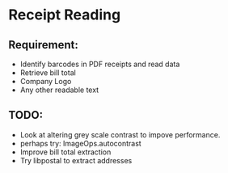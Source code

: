 # Receipt Reading

## Requirement:
* Identify barcodes in PDF receipts and read data
* Retrieve bill total
* Company Logo
* Any other readable text

## TODO:
* Look at altering grey scale contrast to impove performance.
* perhaps try: ImageOps.autocontrast
* Improve bill total extraction
* Try libpostal to extract addresses